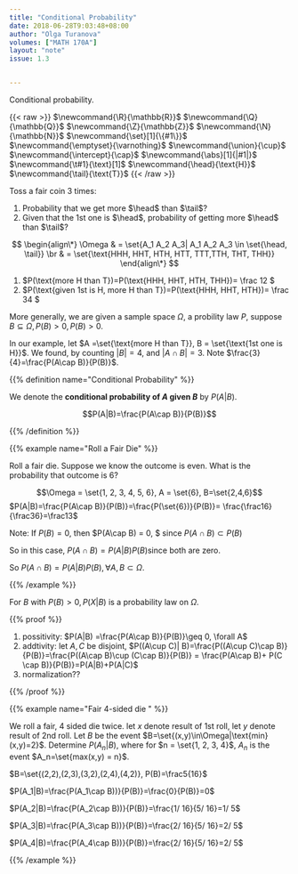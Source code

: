 ```yaml
---
title: "Conditional Probability"
date: 2018-06-28T9:03:48+08:00
author: "Olga Turanova"
volumes: ["MATH 170A"]
layout: "note"
issue: 1.3


---
```


Conditional probability.

<!--more-->

<div class="latex-macros">
  {{< raw >}}
    $\newcommand{\R}{\mathbb{R}}$
    $\newcommand{\Q}{\mathbb{Q}}$
    $\newcommand{\Z}{\mathbb{Z}}$
    $\newcommand{\N}{\mathbb{N}}$
    $\newcommand{\set}[1]{\{#1\}}$
    $\newcommand{\emptyset}{\varnothing}$
    $\newcommand{\union}{\cup}$
    $\newcommand{\intercept}{\cap}$
    $\newcommand{\abs}[1]{|#1|}$
    $\newcommand{\t#1}{\text}[1]$
    $\newcommand{\head}{\text{H}}$
    $\newcommand{\tail}{\text{T}}$
  {{< /raw >}}
</div>


Toss a fair coin 3 times:

1. Probability that we get more $\head$ than $\tail$?
2. Given that the 1st one is $\head$, probability of getting more $\head$ than $\tail$?

$$
\begin{align\*}
\Omega & = \set{A_1 A_2 A_3| A_1 A_2 A_3 \in \set{\head, \tail}} \br
       & = \set{\text{HHH, HHT, HTH, HTT, TTT,TTH, THT, THH}}
\end{align\*}
$$

1. $P(\text{more H than T})=P(\text{HHH, HHT, HTH, THH})= \frac 12 $
2. $P(\text{given 1st is H, more H than T})=P(\text{HHH, HHT, HTH})= \frac 34 $

More generally, we are given a sample space $\Omega$, a probility law $P$, suppose $B \subseteq \Omega, P(B) > 0, P(B) > 0.$

In our example, let $A =\set{\text{more H than T}}, B = \set{\text{1st one is H}}$. We found, by counting $|B|=4$, and $|A\cap B| = 3$. Note $\frac{3}{4}=\frac{P(A\cap B)}{P(B)}$.


{{% definition name="Conditional Probability" %}}

We denote the <strong>conditional probability of $A$ given $B$</strong> by $P(A|B)$.

$$P(A|B)=\frac{P(A\cap B)}{P(B)}$$

{{% /definition %}}

{{% example name="Roll a Fair Die" %}}

Roll a fair die. Suppose we know the outcome is  even. What is the probability that outcome is 6?

$$\Omega = \set{1, 2, 3, 4, 5, 6}, A = \set{6}, B=\set{2,4,6}$$
$P(A|B)=\frac{P(A\cap B)}{P(B)}=\frac{P(\set{6})}{P(B)}= \frac{\frac16}{\frac36}=\frac13$

Note: If $P(B) = 0$, then $P(A\cap B) = 0, $ since $P(A\cap B) \subset P(B)$

So in this case, $P(A\cap B) = P(A|B) P(B)​$ since both are zero.

So $P(A\cap B) = P(A|B)P(B), \forall A, B \subset \Omega$.

{{% /example %}}

For $B$ with $P(B)>0, P(X|B)$ is a probability law on $\Omega$.

{{% proof %}}

1. possitivity: $P(A|B) =\frac{P(A\cap B)}{P(B)}\geq 0,  \forall A$
2. addtivity: let $A, C$ be disjoint, $P((A\cup C)| B)=\frac{P((A\cup C)\cap B)}{P(B)}=\frac{P((A\cap B)\cup (C\cap B)}{P(B)} = \frac{P(A\cap B)+ P(C \cap B)}{P(B)}=P(A|B)+P(A|C)$
3. normalization??

{{% /proof %}}


{{% example name="Fair 4-sided die " %}}

We roll a fair, 4 sided die twice. let $x$ denote result of 1st roll, let $y$ denote result of 2nd roll. Let $B$ be the event $B=\set{(x,y)\in\Omega|\text{min}(x,y)=2}$. Determine $P(A_n| B)$, where for $n = \set{1, 2, 3, 4}$, $A_n$ is the event $A_n=\set{max(x,y) = n}$.

$B=\set{(2,2),(2,3),(3,2),(2,4),(4,2)}, P(B)=\frac5{16}$

$P(A_1|B)=\frac{P(A_1\cap B))}{P(B)}=\frac{0}{P(B)}=0$

$P(A_2|B)=\frac{P(A_2\cap B))}{P(B)}=\frac{1/ 16}{5/ 16}=1/ 5$

$P(A_3|B)=\frac{P(A_3\cap B))}{P(B)}=\frac{2/ 16}{5/ 16}=2/ 5$

$P(A_4|B)=\frac{P(A_4\cap B))}{P(B)}=\frac{2/ 16}{5/ 16}=2/ 5$

{{% /example %}}



